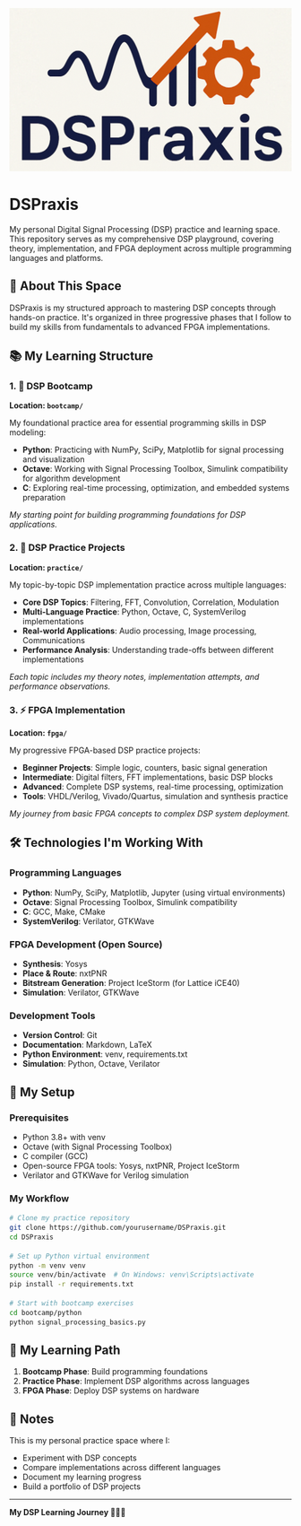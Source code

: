 ![DSPraxis Logo](repo_image/logo.png)

# DSPraxis

My personal Digital Signal Processing (DSP) practice and learning space. This repository serves as my comprehensive DSP playground, covering theory, implementation, and FPGA deployment across multiple programming languages and platforms.

## 🎯 About This Space

DSPraxis is my structured approach to mastering DSP concepts through hands-on practice. It's organized in three progressive phases that I follow to build my skills from fundamentals to advanced FPGA implementations.

## 📚 My Learning Structure

### 1. 🚀 DSP Bootcamp
**Location: `bootcamp/`**

My foundational practice area for essential programming skills in DSP modeling:
- **Python**: Practicing with NumPy, SciPy, Matplotlib for signal processing and visualization
- **Octave**: Working with Signal Processing Toolbox, Simulink compatibility for algorithm development
- **C**: Exploring real-time processing, optimization, and embedded systems preparation

*My starting point for building programming foundations for DSP applications.*

### 2. 🔬 DSP Practice Projects
**Location: `practice/`**

My topic-by-topic DSP implementation practice across multiple languages:
- **Core DSP Topics**: Filtering, FFT, Convolution, Correlation, Modulation
- **Multi-Language Practice**: Python, Octave, C, SystemVerilog implementations
- **Real-world Applications**: Audio processing, Image processing, Communications
- **Performance Analysis**: Understanding trade-offs between different implementations

*Each topic includes my theory notes, implementation attempts, and performance observations.*

### 3. ⚡ FPGA Implementation
**Location: `fpga/`**

My progressive FPGA-based DSP practice projects:
- **Beginner Projects**: Simple logic, counters, basic signal generation
- **Intermediate**: Digital filters, FFT implementations, basic DSP blocks
- **Advanced**: Complete DSP systems, real-time processing, optimization
- **Tools**: VHDL/Verilog, Vivado/Quartus, simulation and synthesis practice

*My journey from basic FPGA concepts to complex DSP system deployment.*

## 🛠️ Technologies I'm Working With

### Programming Languages
- **Python**: NumPy, SciPy, Matplotlib, Jupyter (using virtual environments)
- **Octave**: Signal Processing Toolbox, Simulink compatibility
- **C**: GCC, Make, CMake
- **SystemVerilog**: Verilator, GTKWave

### FPGA Development (Open Source)
- **Synthesis**: Yosys
- **Place & Route**: nxtPNR
- **Bitstream Generation**: Project IceStorm (for Lattice iCE40)
- **Simulation**: Verilator, GTKWave

### Development Tools
- **Version Control**: Git
- **Documentation**: Markdown, LaTeX
- **Python Environment**: venv, requirements.txt
- **Simulation**: Python, Octave, Verilator

## 🚀 My Setup

### Prerequisites
- Python 3.8+ with venv
- Octave (with Signal Processing Toolbox)
- C compiler (GCC)
- Open-source FPGA tools: Yosys, nxtPNR, Project IceStorm
- Verilator and GTKWave for Verilog simulation

### My Workflow
```bash
# Clone my practice repository
git clone https://github.com/yourusername/DSPraxis.git
cd DSPraxis

# Set up Python virtual environment
python -m venv venv
source venv/bin/activate  # On Windows: venv\Scripts\activate
pip install -r requirements.txt

# Start with bootcamp exercises
cd bootcamp/python
python signal_processing_basics.py
```

## 📖 My Learning Path

1. **Bootcamp Phase**: Build programming foundations
2. **Practice Phase**: Implement DSP algorithms across languages
3. **FPGA Phase**: Deploy DSP systems on hardware

## 📝 Notes

This is my personal practice space where I:
- Experiment with DSP concepts
- Compare implementations across different languages
- Document my learning progress
- Build a portfolio of DSP projects

---

**My DSP Learning Journey 🎵📡🔬**
